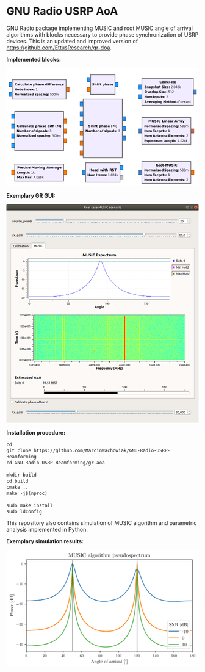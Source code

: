 # GNU Radio USRP AoA
GNU Radio package implementing MUSIC and root MUSIC angle of arrival algorithms with blocks necessary to provide phase synchronization of USRP devices.
This is an updated and improved version of https://github.com/EttusResearch/gr-doa.

**Implemented blocks:**
<p align="center">
  <img src="img/blocks.png" width="600" alt="implemented_blocks_img"/>
</p>

**Exemplary GR GUI:**
<p align="center">
  <img src="img/gr_inter_aoa.png" width="600" alt="exemplary_gr_gui_img"/>
</p>

**Installation procedure:**
```
cd
git clone https://github.com/MarcinWachowiak/GNU-Radio-USRP-Beamforming
cd GNU-Radio-USRP-Beamforming/gr-aoa

mkdir build
cd build
cmake ..
make -j$(nproc)

sudo make install
sudo ldconfig
```
This repository also contains simulation of MUSIC algorithm and parametric analysis implemented in Python.

**Exemplary simulation results:**

<p align="center">
  <img src="img/aoa_sim_snr_sweep.png" width="600" alt="exemplary_simulation_img"/>
</p>
